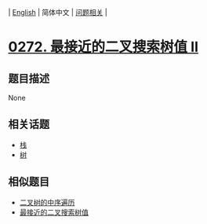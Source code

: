 
| [English](README_EN.md) | 简体中文 | [问题相关](QUESTION.md) |
# [0272. 最接近的二叉搜索树值 II](https://leetcode-cn.com/problems/closest-binary-search-tree-value-ii/)
## 题目描述
None
## 相关话题
- [栈](https://leetcode-cn.com/tag/stack)
- [树](https://leetcode-cn.com/tag/tree)
## 相似题目
- [二叉树的中序遍历](../0094/README.md)
- [最接近的二叉搜索树值](../0270/README.md)
